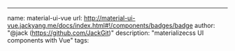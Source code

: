 ---
name: material-ui-vue
url: http://material-ui-vue.jackyang.me/docs/index.html#!/components/badges/badge
author: "@jack (https://github.com/JackGit)"
description: "materializecss UI components with Vue"
tags: